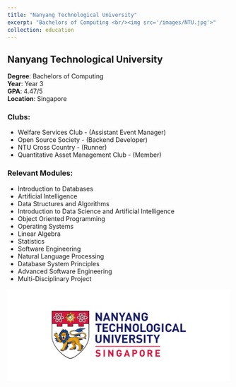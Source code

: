 ```yaml
---
title: "Nanyang Technological University"
excerpt: "Bachelors of Computing <br/><img src='/images/NTU.jpg'>"
collection: education
---
```


## Nanyang Technological University

**Degree**: Bachelors of Computing  
**Year**: Year 3  
**GPA**: 4.47/5  
**Location**: Singapore

### Clubs:
- Welfare Services Club - (Assistant Event Manager)
- Open Source Society - (Backend Developer)
- NTU Cross Country - (Runner)
- Quantitative Asset Management Club - (Member)

### Relevant Modules:
- Introduction to Databases
- Artificial Intelligence
- Data Structures and Algorithms
- Introduction to Data Science and Artificial Intelligence
- Object Oriented Programming
- Operating Systems
- Linear Algebra
- Statistics
- Software Engineering
- Natural Language Processing
- Database System Principles
- Advanced Software Engineering
- Multi-Disciplinary Project

<img src="/images/NTU.jpg" alt="NTU Logo" style="max-width: 100%;">
